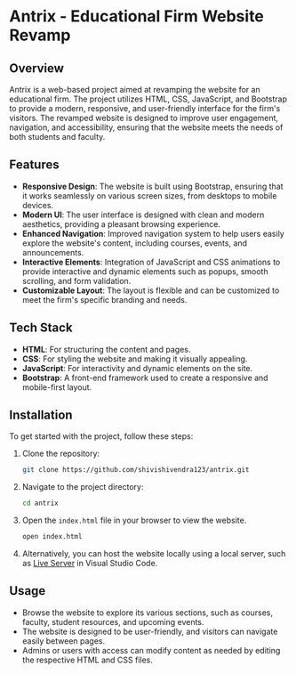 # Antrix - Educational Firm Website Revamp

## Overview

Antrix is a web-based project aimed at revamping the website for an educational firm. The project utilizes HTML, CSS, JavaScript, and Bootstrap to provide a modern, responsive, and user-friendly interface for the firm's visitors. The revamped website is designed to improve user engagement, navigation, and accessibility, ensuring that the website meets the needs of both students and faculty.

## Features

- **Responsive Design**: The website is built using Bootstrap, ensuring that it works seamlessly on various screen sizes, from desktops to mobile devices.
- **Modern UI**: The user interface is designed with clean and modern aesthetics, providing a pleasant browsing experience.
- **Enhanced Navigation**: Improved navigation system to help users easily explore the website's content, including courses, events, and announcements.
- **Interactive Elements**: Integration of JavaScript and CSS animations to provide interactive and dynamic elements such as popups, smooth scrolling, and form validation.
- **Customizable Layout**: The layout is flexible and can be customized to meet the firm's specific branding and needs.

## Tech Stack

- **HTML**: For structuring the content and pages.
- **CSS**: For styling the website and making it visually appealing.
- **JavaScript**: For interactivity and dynamic elements on the site.
- **Bootstrap**: A front-end framework used to create a responsive and mobile-first layout.

## Installation

To get started with the project, follow these steps:

1. Clone the repository:
    ```bash
    git clone https://github.com/shivishivendra123/antrix.git
    ```

2. Navigate to the project directory:
    ```bash
    cd antrix
    ```

3. Open the `index.html` file in your browser to view the website.

    ```bash
    open index.html
    ```

4. Alternatively, you can host the website locally using a local server, such as [Live Server](https://marketplace.visualstudio.com/items?itemName=ritwickdey.LiveServer) in Visual Studio Code.

## Usage

- Browse the website to explore its various sections, such as courses, faculty, student resources, and upcoming events.
- The website is designed to be user-friendly, and visitors can navigate easily between pages.
- Admins or users with access can modify content as needed by editing the respective HTML and CSS files.


